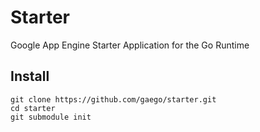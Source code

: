 Starter
=======

Google App Engine Starter Application for the Go Runtime


Install
-------

```
git clone https://github.com/gaego/starter.git
cd starter
git submodule init
```
